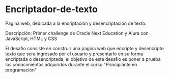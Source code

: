 # Encriptador-de-texto
Pagina web, dedicada a la encriptación y desencriptación de texto.

Descripción:
Primer challenge de Oracle Next Education y Alura con JavaScript, HTML y CSS

El desafio consiste en construir una pagina web que encripte y desencripte texto que sera ingresado por el usuario y presentarlo en su forma encriptada o desencriptada, el objetivo de este desafio es poner a prueba los conocimientos adquiridos durante el curso "Principiante en programación"


